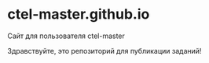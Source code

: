 # ctel-master.github.io
Сайт для пользователя ctel-master 

Здравствуйте, это репозиторий для публикации заданий!
